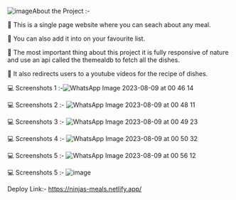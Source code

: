 ![image](https://github.com/RaunakShrivastwa/FoodSearch/assets/121729066/77b5ed4e-caa9-4de4-8a8f-0abe20ad8668)About the Project :-

🔴 This is a single page website where you can seach about any meal.

🔴 You can also add it into on your favourite list.

🔴 The most important thing about this project it is fully responsive of nature and use an api called the themealdb to fetch all the dishes.

🔴 It also redirects users to a youtube videos for the recipe of dishes.

💻 Screenshots 1 :-![WhatsApp Image 2023-08-09 at 00 46 14](https://github.com/RaunakShrivastwa/FoodSearch/assets/121729066/b4057eef-b0c1-44f2-b7d2-28e5281f60b0)

💻 Screenshots 2 :- ![WhatsApp Image 2023-08-09 at 00 48 11](https://github.com/RaunakShrivastwa/FoodSearch/assets/121729066/c71bf186-4a99-4214-88f9-d0aff85eaa39)

💻 Screenshots 3 :- ![WhatsApp Image 2023-08-09 at 00 49 23](https://github.com/RaunakShrivastwa/FoodSearch/assets/121729066/c748e4dd-f858-4b63-92ac-4597f18b928f)

💻 Screenshots 4 :- ![WhatsApp Image 2023-08-09 at 00 50 32](https://github.com/RaunakShrivastwa/FoodSearch/assets/121729066/c2a0cf2f-4f29-46dd-ade3-fb86c1d48649)

💻 Screenshots 5 :- ![WhatsApp Image 2023-08-09 at 00 56 12](https://github.com/RaunakShrivastwa/FoodSearch/assets/121729066/571808e2-aaea-476c-a9a9-0b6dbf129876)

💻 Screenshots 5 :- ![image](https://github.com/RaunakShrivastwa/FoodSearch/assets/121729066/e91566f2-33b6-4780-85d5-fbbaf5846e06)




  Deploy Link:-   https://ninjas-meals.netlify.app/
  

  
